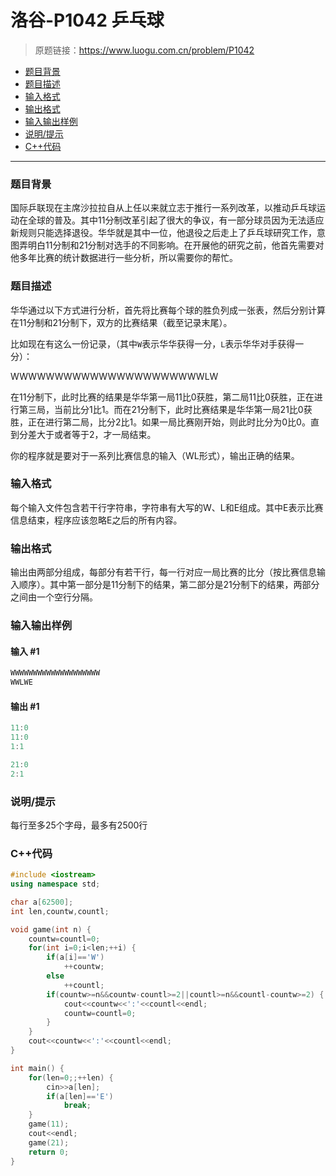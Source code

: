# 洛谷-P1042 乒乓球

> 原题链接：https://www.luogu.com.cn/problem/P1042

- [题目背景](#题目背景)
- [题目描述](#题目描述)
- [输入格式](#输入格式)
- [输出格式](#输出格式)
- [输入输出样例](#输入输出样例)
- [说明/提示](#说明/提示)
- [C++代码](#C++代码)

---

### <a name="题目背景">题目背景</a>

国际乒联现在主席沙拉拉自从上任以来就立志于推行一系列改革，以推动乒乓球运动在全球的普及。其中11分制改革引起了很大的争议，有一部分球员因为无法适应新规则只能选择退役。华华就是其中一位，他退役之后走上了乒乓球研究工作，意图弄明白11分制和21分制对选手的不同影响。在开展他的研究之前，他首先需要对他多年比赛的统计数据进行一些分析，所以需要你的帮忙。

### <a name="题目描述">题目描述</a>

华华通过以下方式进行分析，首先将比赛每个球的胜负列成一张表，然后分别计算在11分制和21分制下，双方的比赛结果（截至记录末尾）。

比如现在有这么一份记录，（其中`W`表示华华获得一分，`L`表示华华对手获得一分）：

WWWWWWWWWWWWWWWWWWWWWWLW

在11分制下，此时比赛的结果是华华第一局11比0获胜，第二局11比0获胜，正在进行第三局，当前比分1比1。而在21分制下，此时比赛结果是华华第一局21比0获胜，正在进行第二局，比分2比1。如果一局比赛刚开始，则此时比分为0比0。直到分差大于或者等于2，才一局结束。

你的程序就是要对于一系列比赛信息的输入（WL形式），输出正确的结果。

### <a name="输入格式">输入格式</a>

每个输入文件包含若干行字符串，字符串有大写的W、L和E组成。其中E表示比赛信息结束，程序应该忽略E之后的所有内容。

### <a name="输出格式">输出格式</a>

输出由两部分组成，每部分有若干行，每一行对应一局比赛的比分（按比赛信息输入顺序）。其中第一部分是11分制下的结果，第二部分是21分制下的结果，两部分之间由一个空行分隔。

### <a name="输入输出样例">输入输出样例</a>

#### 输入 #1

```c++
WWWWWWWWWWWWWWWWWWWW
WWLWE
```

#### 输出 #1

```c++
11:0
11:0
1:1

21:0
2:1
```

### <a name="说明/提示">说明/提示</a>

每行至多25个字母，最多有2500行

### <a name="C++代码">C++代码</a>

```c++
#include <iostream>
using namespace std;

char a[62500];
int len,countw,countl;

void game(int n) {
    countw=countl=0;
    for(int i=0;i<len;++i) {
        if(a[i]=='W')
            ++countw;
        else
            ++countl;
        if(countw>=n&&countw-countl>=2||countl>=n&&countl-countw>=2) {
            cout<<countw<<':'<<countl<<endl;
            countw=countl=0;
        }
    }
    cout<<countw<<':'<<countl<<endl;
}

int main() {
    for(len=0;;++len) {
        cin>>a[len];
        if(a[len]=='E')
            break;
    }
    game(11);
    cout<<endl;
    game(21);
    return 0;
}
```